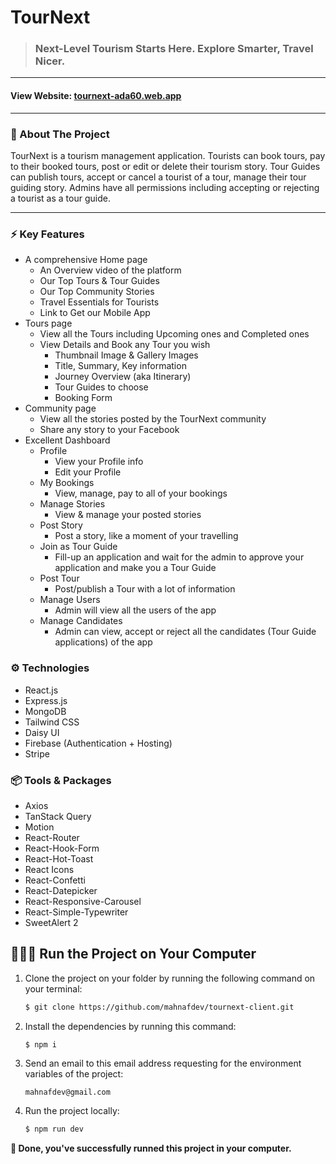 # TourNext

> ### Next-Level Tourism Starts Here. Explore Smarter, Travel Nicer.

---

#### View Website: [tournext-ada60.web.app](https://tournext-ada60.web.app)

---

### 📄 About The Project

TourNext is a tourism management application. Tourists can book tours, pay to their booked tours, post or edit or delete their tourism story. Tour Guides can publish tours, accept or cancel a tourist of a tour, manage their tour guiding story. Admins have all permissions including accepting or rejecting a tourist as a tour guide.

---

### ⚡ Key Features

-   A comprehensive Home page
    -   An Overview video of the platform
    -   Our Top Tours & Tour Guides
    -   Our Top Community Stories
    -   Travel Essentials for Tourists
    -   Link to Get our Mobile App
-   Tours page
    -   View all the Tours including Upcoming ones and Completed ones
    -   View Details and Book any Tour you wish
        -   Thumbnail Image & Gallery Images
        -   Title, Summary, Key information
        -   Journey Overview (aka Itinerary)
        -   Tour Guides to choose
        -   Booking Form
-   Community page
    -   View all the stories posted by the TourNext community
    -   Share any story to your Facebook
-   Excellent Dashboard
    -   Profile
        -   View your Profile info
        -   Edit your Profile
    -   My Bookings
        -   View, manage, pay to all of your bookings
    -   Manage Stories
        -   View & manage your posted stories
    -   Post Story
        -   Post a story, like a moment of your travelling
    -   Join as Tour Guide
        -   Fill-up an application and wait for the admin to approve your application and make you a Tour Guide
    -   Post Tour
        -   Post/publish a Tour with a lot of information
    -   Manage Users
        -   Admin will view all the users of the app
    -   Manage Candidates
        -   Admin can view, accept or reject all the candidates (Tour Guide applications) of the app

### ⚙️ Technologies

-   React.js
-   Express.js
-   MongoDB
-   Tailwind CSS
-   Daisy UI
-   Firebase (Authentication + Hosting)
-   Stripe

### 📦 Tools & Packages

-   Axios
-   TanStack Query
-   Motion
-   React-Router
-   React-Hook-Form
-   React-Hot-Toast
-   React Icons
-   React-Confetti
-   React-Datepicker
-   React-Responsive-Carousel
-   React-Simple-Typewriter
-   SweetAlert 2

## 👨🏻‍💻 Run the Project on Your Computer

1. Clone the project on your folder by running the following command on your terminal:

    ```bash
    $ git clone https://github.com/mahnafdev/tournext-client.git
    ```

2. Install the dependencies by running this command:

    ```bash
    $ npm i
    ```

3. Send an email to this email address requesting for the environment variables of the project:

    ```
    mahnafdev@gmail.com
    ```

4. Run the project locally:

    ```bash
    $ npm run dev
    ```

**🎉 Done, you've successfully runned this project in your computer.**
